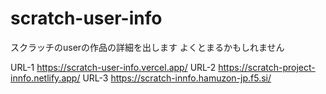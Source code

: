 # scratch-user-info
スクラッチのuserの作品の詳細を出します
よくとまるかもしれません

URL-1
https://scratch-user-info.vercel.app/
URL-2
https://scratch-project-innfo.netlify.app/
URL-3
https://scratch-innfo.hamuzon-jp.f5.si/
